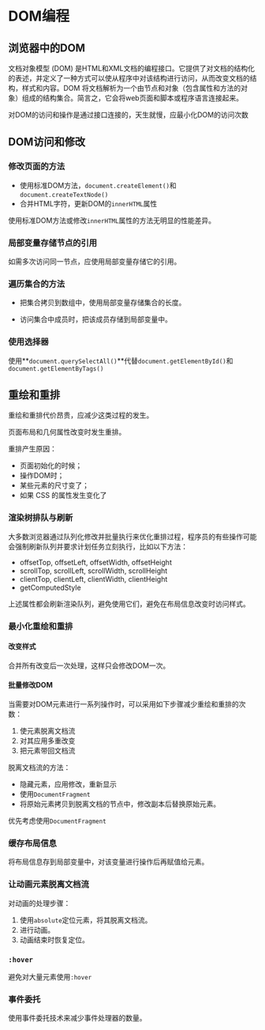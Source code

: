 # DOM编程

## 浏览器中的DOM

文档对象模型 (DOM) 是HTML和XML文档的编程接口。它提供了对文档的结构化的表述，并定义了一种方式可以使从程序中对该结构进行访问，从而改变文档的结构，样式和内容。DOM 将文档解析为一个由节点和对象（包含属性和方法的对象）组成的结构集合。简言之，它会将web页面和脚本或程序语言连接起来。

对DOM的访问和操作是通过接口连接的，天生就慢，应最小化DOM的访问次数

## DOM访问和修改

### 修改页面的方法

* 使用标准DOM方法，`document.createElement()`和`document.createTextNode()`
* 合并HTML字符，更新DOM的`innerHTML`属性

使用标准DOM方法或修改`innerHTML`属性的方法无明显的性能差异。

### 局部变量存储节点的引用

如需多次访问同一节点，应使用局部变量存储它的引用。

### 遍历集合的方法

* 把集合拷贝到数组中，使用局部变量存储集合的长度。

* 访问集合中成员时，把该成员存储到局部变量中。

### 使用选择器

使用**`document.querySelectAll()`**代替`document.getElementById()`和`document.getElementByTags()`

## 重绘和重排

重绘和重排代价昂贵，应减少这类过程的发生。

页面布局和几何属性改变时发生重排。

重排产生原因：

- 页面初始化的时候；
- 操作DOM时；
- 某些元素的尺寸变了；
- 如果 CSS 的属性发生变化了

### 渲染树排队与刷新

大多数浏览器通过队列化修改并批量执行来优化重排过程，程序员的有些操作可能会强制刷新队列并要求计划任务立刻执行，比如以下方法：

* offsetTop, offsetLeft, offsetWidth, offsetHeight
* scrollTop, scrollLeft, scrollWidth, scrollHeight
* clientTop, clientLeft, clientWidth, clientHeight
* getComputedStyle

上述属性都会刷新渲染队列，避免使用它们，避免在布局信息改变时访问样式。

### 最小化重绘和重排

#### 改变样式

合并所有改变后一次处理，这样只会修改DOM一次。

#### 批量修改DOM

当需要对DOM元素进行一系列操作时，可以采用如下步骤减少重绘和重排的次数：

1. 使元素脱离文档流
2. 对其应用多重改变
3. 把元素带回文档流

脱离文档流的方法：

* 隐藏元素，应用修改，重新显示
* 使用`DocumentFragment`
* 将原始元素拷贝到脱离文档的节点中，修改副本后替换原始元素。

优先考虑使用`DocumentFragment`

### 缓存布局信息

将布局信息存到局部变量中，对该变量进行操作后再赋值给元素。

### 让动画元素脱离文档流

对动画的处理步骤：

1. 使用`absolute`定位元素，将其脱离文档流。
2. 进行动画。
3. 动画结束时恢复定位。

### `:hover`

避免对大量元素使用`:hover`

### 事件委托

使用事件委托技术来减少事件处理器的数量。





